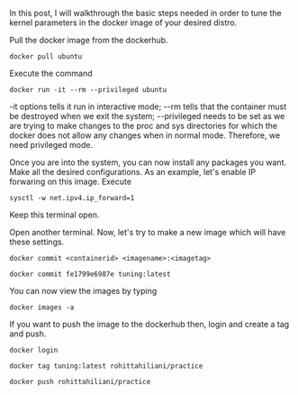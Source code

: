 
In this post, I will walkthrough the basic steps needed in order to tune the kernel parameters 
in the docker image of your desired distro.

Pull the docker image from the dockerhub.

`docker pull ubuntu`

Execute the command 

`docker run -it --rm --privileged ubuntu` 

-it options tells it run in interactive mode; --rm tells that the container must be destroyed when we exit 
the system; --privileged needs to be set as we are trying to make changes to the proc and sys directories 
for which the docker does not allow any changes when in normal mode. Therefore, we need privileged mode.

Once you are into the system, you can now install any packages you want. Make all the desired configurations.
As an example, let's enable IP forwaring on this image. Execute 

`sysctl -w net.ipv4.ip_forward=1`

Keep this terminal open.

Open another terminal. Now, let's try to make a new image which will have these settings.

`docker commit <containerid> <imagename>:<imagetag>`

`docker commit fe1799e6987e tuning:latest`

You can now view the images by typing

`docker images -a`

If you want to push the image to the dockerhub then, login and create a tag and push.

`docker login` 

`docker tag tuning:latest rohittahiliani/practice` 

`docker push rohittahiliani/practice`
